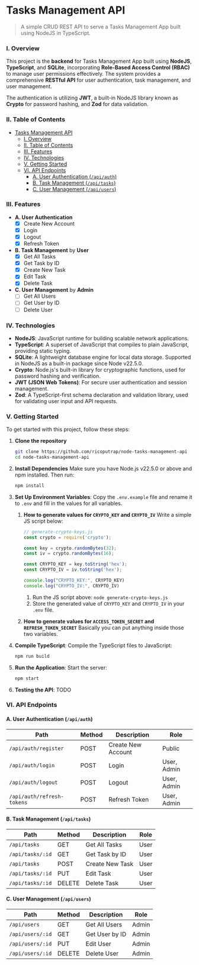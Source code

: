 # Tasks Management API

> A simple CRUD REST API to serve a Tasks Management App built using NodeJS in TypeScript.

### I. Overview

This project is the **backend** for Tasks Management App built using **NodeJS**, **TypeScript**, and **SQLite**, incorporating **Role-Based Access Control (RBAC)** to manage user permissions effectively. The system provides a comprehensive **RESTful API** for user authentication, task management, and user management.

The authentication is utilizing **JWT**, a built-in NodeJS library known as **Crypto** for password hashing, and **Zod** for data validation.

### II. Table of Contents

- [Tasks Management API](#tasks-management-api)
    - [I. Overview](#i-overview)
    - [II. Table of Contents](#ii-table-of-contents)
    - [III. Features](#iii-features)
    - [IV. Technologies](#iv-technologies)
    - [V. Getting Started](#v-getting-started)
    - [VI. API Endpoints](#vi-api-endpoints)
      - [A. User Authentication (`/api/auth`)](#a-user-authentication-apiauth)
      - [B. Task Management (`/api/tasks`)](#b-task-management-apitasks)
      - [C. User Management (`/api/users`)](#c-user-management-apiusers)

### III. Features

- **A. User Authentication**
  - [x] Create New Account
  - [x] Login
  - [x] Logout
  - [x] Refresh Token
- **B. Task Management** by **User**
  - [x] Get All Tasks
  - [x] Get Task by ID
  - [x] Create New Task
  - [x] Edit Task
  - [x] Delete Task
- **C. User Management** by **Admin**
  - [ ] Get All Users
  - [ ] Get User by ID
  - [ ] Delete User

### IV. Technologies

- **NodeJS**: JavaScript runtime for building scalable network applications.
- **TypeScript**: A superset of JavaScript that compiles to plain JavaScript, providing static typing.
- **SQLite**: A lightweight database engine for local data storage. Supported in NodeJS as a built-in package since Node v22.5.0.
- **Crypto**: Node.js's built-in library for cryptographic functions, used for password hashing and verification.
- **JWT (JSON Web Tokens)**: For secure user authentication and session management.
- **Zod**: A TypeScript-first schema declaration and validation library, used for validating user input and API requests.

### V. Getting Started

To get started with this project, follow these steps:

1. **Clone the repository**
    ```bash
    git clone https://github.com/ricoputrap/node-tasks-management-api
    cd node-tasks-management-api
    ```

2. **Install Dependencies**
  Make sure you have Node.js v22.5.0 or above and npm installed. Then run:
    ```bash
    npm install
    ```

3. **Set Up Environment Variables**:
  Copy the `.env.example` file and rename it to `.env` and fill in the values for all variables.

     1. **How to generate values for `CRYPTO_KEY` and `CRYPTO_IV`**
       Write a simple JS script below:
         ```javascript
         // generate-crypto-keys.js
         const crypto = require('crypto');

         const key = crypto.randomBytes(32);
         const iv = crypto.randomBytes(16);

         const CRYPTO_KEY = key.toString('hex');
         const CRYPTO_IV = iv.toString('hex');

         console.log("CRYPTO_KEY:", CRYPTO_KEY)
         console.log("CRYPTO_IV:", CRYPTO_IV)
         ```

          1. Run the JS script above: `node generate-crypto-keys.js`
          2. Store the generated value of `CRYPTO_KEY` and `CRYPTO_IV` in your `.env` file.

     2. **How to generate values for `ACCESS_TOKEN_SECRET` and `REFRESH_TOKEN_SECRET`**
      Basically you can put anything inside those two variables.

4. **Compile TypeScript**:
   Compile the TypeScript files to JavaScript:
   ```bash
   npm run build
   ```

5. **Run the Application**:
   Start the server:
   ```bash
   npm start
   ```

6. **Testing the API**:
   TODO

### VI. API Endpoints

#### A. User Authentication (`/api/auth`)
Path | Method | Description | Role
---|---|---|---
`/api/auth/register` | POST | Create New Account | Public
`/api/auth/login` | POST | Login | User, Admin
`/api/auth/logout` | POST | Logout | User, Admin
`/api/auth/refresh-tokens` | POST | Refresh Token | User, Admin

#### B. Task Management (`/api/tasks`)
Path | Method | Description | Role
---|---|---|---
`/api/tasks` | GET | Get All Tasks | User
`/api/tasks/:id` | GET | Get Task by ID | User
`/api/tasks` | POST | Create New Task | User
`/api/tasks/:id` | PUT | Edit Task | User
`/api/tasks/:id` | DELETE | Delete Task | User

#### C. User Management (`/api/users`)
Path | Method | Description | Role
---|---|---|---
`/api/users` | GET | Get All Users | Admin
`/api/users/:id` | GET | Get User by ID | Admin
`/api/users/:id` | PUT | Edit User | Admin
`/api/users/:id` | DELETE | Delete User | Admin